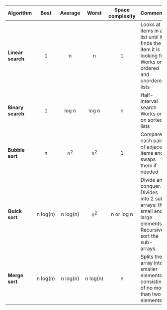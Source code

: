 | Algorithm           | Best            | Average             | Worst               | Space complexity    | Comments  |
| ------------------- | :-------------: | :-----------------: | :-----------------: | :-----------------: | :-------- |
| **Linear search**   | 1               | n                   | n                   | 1                   | Looks at all items in a list until it finds the item it is looking for <br> Works on ordered and unordered lists |
| **Binary search**   | 1               | log n               | log n               | n                   | Half-interval search <br> Works only on sorted lists |
| **Bubble sort**     | n               | n<sup>2</sup>       | n<sup>2</sup>       | 1                   | Compares each pair of adjacent items and swaps them if needed |
| **Quick sort**      | n&nbsp;log(n)   | n&nbsp;log(n)       | n<sup>2</sup>       | n or log n          | Divide and conquer. Divides into 2 sub-arrays: the small and large elements. Recursively sort the sub-arrays.|
| **Merge sort**      | n&nbsp;log(n)   | n&nbsp;log(n)       | n&nbsp;log(n)       | n                   | Splits the array into smaller elements consisting of no more than two elements|

